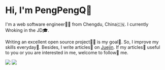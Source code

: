 # Hi, I'm PengPengQ👋

I'm a web software engineer👨‍💻 from Chengdu, China🇨🇳. I currently Wroking in the JD🎓.

Writing an excellent open source project👨‍💻 is my goal💪. So, I improve my skills everyday🎉. Besides, I write articles📖 on [Juejin](https://juejin.cn/user/105967315590295/posts).
If my articles📖 useful to you or you are interested in me, welcome to follow🌟 me.

<div>
<img src='https://visitor-badge.glitch.me/badge?page_id=pengpeng-qi&left_color=black&right_color=green' />
<a href='mailto:pengpengq@outlook.com'><img src='https://img.shields.io/badge/-pengpengq@outlook.com-c14438?style=flat-square&logo=Gmail&logoColor=white&link=mailto:pengpengq@outlook.com' /></a>
</div>
